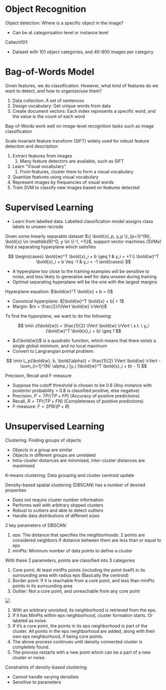 # Object Recognition

Object detection: Where is a specific object in the image?

-   Can be at categorisation level or instance level

Caltech101:

-   Dataset with 101 object categories, and 40-800 images per category

# Bag-of-Words Model

Given features, we do classification. However, what kind of features do we want to detect, and how to organize/use them?

1. Data collection: A set of sentences
2. Design vocabulary: Get unique words from data
3. Create document vectors: Each index represents a specific word, and the value is the count of each word

Bag-of-Words work well on image-level recognition tasks such as image classification

Scale invariant feature transform (SIFT) widely used for robust feature detection and description

1. Extract features from images
    1. Many feature detectors are available, such as SIFT
2. Learn "Visual vocabulary"
    1. From features, cluster them to form a visual vocabulary
3. Quantize features using visual vocabulary
4. Represent images by frequencies of visual words
5. Train SVM to classify new images based on features detected

# Supervised Learning

-   Learn from labelled data. Labelled classification model assigns class labels to unseen recrods

Given some linearly separable dataset $\{ \bold{x}_p, y_p \}_{p=1}^{N}, \bold{x} \in \mathbb{R}^D, y \in \{-1, +1\}$, support vector machines (SVMs) find a separating hyperplane which satisfies

$$
\begin{cases}
    \bold{w}^T \bold{x}_i + b \geq 1 & y_i = +1 \\
    \bold{w}^T \bold{x}_i + b \leq -1 & y_i = -1
\end{cases}
$$

-   A hyperplane too close to the training examples will be sensitive to noise, and less likely to generalise well for data unseen during training
-   Optimal separating hyperplane will be the one with the largest margins

Hyperplane equation: $\bold{w}^T \bold{x} + b = 0$

-   Canonical hyperplane: $|\bold{w}^T \bold{x} + b| = 1$
-   Margin: $m = \frac{2}{\lVert \bold{w} \rVert}$

To find the hyperplane, we want to do the following:

$$
\min J(\bold{w}) = \frac{1}{2} \lVert \bold{w} \rVert \ s.t. \ y_i (\bold{w}^T \bold{x}_i + b) \geq 1
$$

-   $J(\bold{w})$ is a quadratic function, which means that there exists a single global minimum, and no local maximum
-   Convert to Langrangian primal problem:

$$
\min L_p(\bold{w}, b, \bold{\alpha}) =  \frac{1}{2} \lVert \bold{w} \rVert - \sum_{i=1}^{N} \alpha_i [y_i (\bold{w}^T \bold{x}_i + b) - 1]
$$

Precision, Recall and F-measure

-   Suppose the cutoff threshold is chosen to be 0.8 (Any instance with posterior probability > 0.8 is classified positive, else negative)
-   Precision, $P = TP / (TP + FP)$ (Accuracy of positive predictions)
-   Recall, $R = TP / (TP + FN)$ (Completeness of positive predictions)
-   F-measure: $F = 2PR / (P + R)$

# Unsupervised Learning

Clustering: Finding groups of objects

-   Objects in a group are similar
-   Objects in different groups are unrelated
-   Intra-cluster distances are minimised, inter-cluster distances are maximised

K-means clustering: Data grouping and cluster centroid update

Density-based spatial clustering (DBSCAN) has a number of desired properties

-   Does not require cluster number information
-   Performs well with arbitrary shaped clusters
-   Robust to outliers and able to detect outliers
-   Handle data distributions of different sizes

2 key parameters of DBSCAN:

1. eps: The distance that specifies the neighborhoods: 2 points are considered neighbors if distance between them are less than or equal to eps
2. minPts: Minimum number of data points to define a cluster

With these 2 parameters, points are classified into 3 categories

1. Core point: At least minPts points (including the point itself) in its surrounding area with radius eps (Basically the centroid)
2. Border point: If it is reachable from a core point, and less than minPts points in its surrounding area
3. Outlier: Not a core point, and unreachable from any core point

![](https://www.researchgate.net/publication/342082665/figure/fig2/AS:903773622898690@1592487831444/The-DBSCAN-algorithm-and-two-generated-clusters-There-are-three-types-of-points-as.png)

1. With an arbitrary unvisited, its neighborhood is retrieved from the eps.
2. If it has MinPts within eps neighborhood, cluster formation starts. Or labeled as noise.
3. If it’s a core point, the points in its eps neighborhood is part of the cluster. All points in the eps neighborhood are added, along with their own eps neighborhood, if being core points.
4. The above process continues until density connected cluster is completely found.
5. The process restarts with a new point which can be a part of a new cluster or noise.

Constraints of density-based clustering:

-   Cannot handle varying densities
-   Sensitive to parameters
